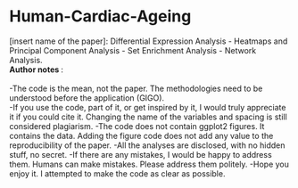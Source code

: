 # Human-Cardiac-Ageing
[insert name of the paper]: Differential Expression Analysis - Heatmaps and Principal Component Analysis - Set Enrichment Analysis - Network Analysis. <br>
<b> Author notes </b>: <br>       
-The code is the mean, not the paper. The methodologies need to be understood before the application (GIGO).<br>
                    -If you use the code, part of it, or get inspired by it, I would truly appreciate it if you could cite it. Changing the name of the variables and spacing is still considered plagiarism. 
                    -The code does not contain ggplot2 figures. It contains the data. Adding the figure code does not add any value to the reproducibility of the paper.
                    -All the analyses are disclosed, with no hidden stuff, no secret. 
                    -If there are any mistakes, I would be happy to address them. Humans can make mistakes. Please address them politely.
                    -Hope you enjoy it. I attempted to make the code as clear as possible.
